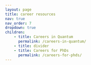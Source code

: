 ```yaml
---
layout: page
title: career resources
nav: true
nav_order: 7
dropdown: true
children:
    - title: Careers in Quantum
      permalink: /careers-in-quantum/
    - title: divider
    - title: Careers for PhDs
      permalink: /careers-for-phds/
---
```

